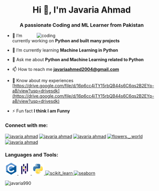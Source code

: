 <h1 align="center">Hi 👋, I'm Javaria Ahmad</h1>
<h3 align="center">A passionate Coding and ML Learner from Pakistan</h3>

<img align="right" alt="coding" width="400" src="[https://i.gifer.com/JXA0.gif](https://i.gifer.com/JXA0.gif)">

- 🔭 I’m currently working on **Python and built many projects**

- 🌱 I’m currently learning **Machine Learning in Python**

- 💬 Ask me about **Python and Machine Learning related to Python**

- 📫 How to reach me **javariaahmed2004@gmail.com**

- 📄 Know about my experiences [https://drive.google.com/file/d/16p6cc4iTY15rbQB44s6C6qs2B2EYp-aB/view?usp=drivesdk](https://drive.google.com/file/d/16p6cc4iTY15rbQB44s6C6qs2B2EYp-aB/view?usp=drivesdk)

- ⚡ Fun fact **I think I am Funny**

<h3 align="left">Connect with me:</h3>
<p align="left">
<a href="https://linkedin.com/in/javaria ahmad" target="blank"><img align="center" src="https://raw.githubusercontent.com/rahuldkjain/github-profile-readme-generator/master/src/images/icons/Social/linked-in-alt.svg" alt="javaria ahmad" height="30" width="40" /></a>
<a href="https://kaggle.com/javaria ahmad" target="blank"><img align="center" src="https://raw.githubusercontent.com/rahuldkjain/github-profile-readme-generator/master/src/images/icons/Social/kaggle.svg" alt="javaria ahmad" height="30" width="40" /></a>
<a href="https://fb.com/javaria ahmad" target="blank"><img align="center" src="https://raw.githubusercontent.com/rahuldkjain/github-profile-readme-generator/master/src/images/icons/Social/facebook.svg" alt="javaria ahmad" height="30" width="40" /></a>
<a href="https://instagram.com/flowers._.world" target="blank"><img align="center" src="https://raw.githubusercontent.com/rahuldkjain/github-profile-readme-generator/master/src/images/icons/Social/instagram.svg" alt="flowers._.world" height="30" width="40" /></a>
<a href="https://www.youtube.com/c/javaria ahmad" target="blank"><img align="center" src="https://raw.githubusercontent.com/rahuldkjain/github-profile-readme-generator/master/src/images/icons/Social/youtube.svg" alt="javaria ahmad" height="30" width="40" /></a>
</p>

<h3 align="left">Languages and Tools:</h3>
<p align="left"> <a href="https://www.cprogramming.com/" target="_blank" rel="noreferrer"> <img src="https://raw.githubusercontent.com/devicons/devicon/master/icons/c/c-original.svg" alt="c" width="40" height="40"/> </a> <a href="https://pandas.pydata.org/" target="_blank" rel="noreferrer"> <img src="https://raw.githubusercontent.com/devicons/devicon/2ae2a900d2f041da66e950e4d48052658d850630/icons/pandas/pandas-original.svg" alt="pandas" width="40" height="40"/> </a> <a href="https://www.python.org" target="_blank" rel="noreferrer"> <img src="https://raw.githubusercontent.com/devicons/devicon/master/icons/python/python-original.svg" alt="python" width="40" height="40"/> </a> <a href="https://scikit-learn.org/" target="_blank" rel="noreferrer"> <img src="https://upload.wikimedia.org/wikipedia/commons/0/05/Scikit_learn_logo_small.svg" alt="scikit_learn" width="40" height="40"/> </a> <a href="https://seaborn.pydata.org/" target="_blank" rel="noreferrer"> <img src="https://seaborn.pydata.org/_images/logo-mark-lightbg.svg" alt="seaborn" width="40" height="40"/> </a> </p>

<p><img align="center" src="https://github-readme-stats.vercel.app/api/top-langs?username=javaria990&show_icons=true&locale=en&layout=compact" alt="javaria990" /></p>
